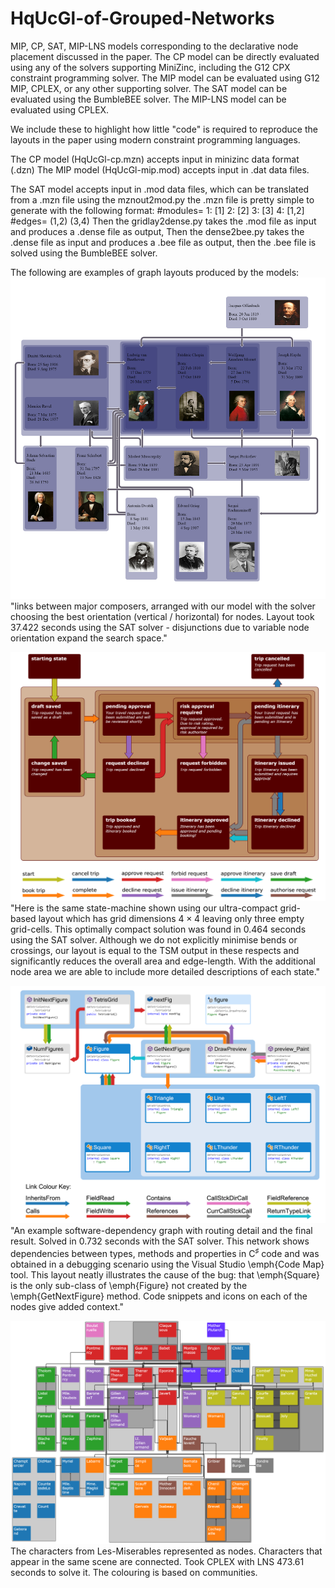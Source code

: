 # HqUcGl-of-Grouped-Networks
MIP, CP, SAT, MIP-LNS models corresponding to the declarative node placement discussed in the paper.
The CP model can be directly evaluated using any of the solvers supporting MiniZinc, including the G12 CPX constraint programming solver.
The MIP model can be evaluated using G12 MIP, CPLEX, or any other supporting solver.
The SAT model can be evaluated using the BumbleBEE solver.
The MIP-LNS model can be evaluated using CPLEX.

We include these to highlight how little "code" is required to reproduce the layouts in the paper using modern constraint programming languages.

The CP model (HqUcGl-cp.mzn) accepts input in minizinc data format (.dzn)
The MIP model (HqUcGl-mip.mod) accepts input in .dat data files.

The SAT model accepts input in .mod data files, which can be translated from a .mzn file using the mznout2mod.py 
the .mzn file is pretty simple to generate with the following format:
		#modules=
		1: [1]
		2: [2]
		3: [3]
		4: [1,2]
		#edges=
		(1,2)
		(3,4)
Then the gridlay2dense.py takes the .mod file as input and produces a .dense file as output,
Then the dense2bee.py takes the .dense file as input and produces a .bee file as output,
then the .bee file is solved using the BumbleBEE solver.

The following are examples of graph layouts produced by the models:
![alt tag](https://raw.githubusercontent.com/Vahany/HqUcGl-of-Grouped-Networks/master/images/composers.PNG)
"links between major composers, arranged with our model with the solver choosing the best orientation (vertical / horizontal) for nodes. Layout took 37.422 seconds using the SAT solver - disjunctions due to variable node orientation expand the search space."

![alt tag](https://raw.githubusercontent.com/Vahany/HqUcGl-of-Grouped-Networks/master/images/state_machine.PNG)
"Here is the same state-machine shown using our ultra-compact grid-based layout which has grid dimensions $4\times 4$ leaving only three empty grid-cells.  This optimally compact solution was found in 0.464 seconds using the SAT solver.  Although we do not explicitly minimise bends or crossings, our layout is equal to the TSM output in these respects and significantly reduces the overall area and edge-length.  With the additional node area we are able to include more detailed descriptions of each state."

![alt tag](https://raw.githubusercontent.com/Vahany/HqUcGl-of-Grouped-Networks/master/images/tetris_bug.PNG)
"An example software-dependency graph with routing detail and the final result. Solved in 0.732 seconds with the SAT solver.  This network shows dependencies between types, methods and properties in C$^\sharp$ code and was obtained in a debugging scenario using the Visual Studio \emph{Code Map} tool.  This layout neatly illustrates the cause of the bug: that \emph{Square} is the only sub-class of \emph{Figure} not created by the \emph{GetNextFigure} method.  Code snippets and icons on each of the nodes give added context."

![alt tag](https://raw.githubusercontent.com/Vahany/HqUcGl-of-Grouped-Networks/master/images/les_miserables_lns.PNG)
The characters from Les-Miserables represented as nodes. Characters that appear in the same scene are connected. Took CPLEX with LNS 473.61 seconds to solve it. The colouring is based on communities.

